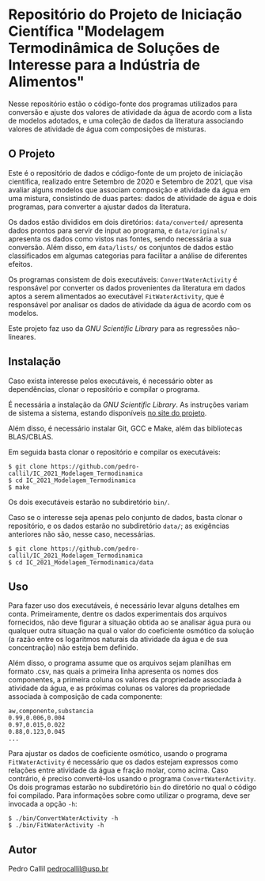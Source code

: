 Repositório do Projeto de Iniciação Científica "Modelagem Termodinâmica de Soluções de Interesse para a Indústria de Alimentos"
===============================================================================================================================

Nesse repositório estão o código-fonte dos programas utilizados para
conversão e ajuste dos valores de atividade da água de acordo com a
lista de modelos adotados, e uma coleção de dados da literatura
associando valores de atividade de água com composições de misturas.

O Projeto
---------

Este é o repositório de dados e código-fonte de um projeto de iniciação científica,
realizado entre Setembro de 2020 e Setembro de 2021, que visa avaliar alguns modelos
que associam composição e atividade da água em uma mistura, consistindo de duas
partes: dados de atividade de água e dois programas, para converter a ajustar dados
da literatura.

Os dados estão divididos em dois diretórios: `data/converted/` apresenta
dados prontos para servir de input ao programa, e `data/originals/` apresenta
os dados como vistos nas fontes, sendo necessária a sua conversão. Além disso,
em `data/lists/` os conjuntos de dados estão classificados em algumas categorias
para facilitar a análise de diferentes efeitos.

Os programas consistem de dois executáveis:  `ConvertWaterActivity` é responsável
por converter os dados provenientes da literatura em dados aptos a serem alimentados
ao executável `FitWaterActivity`, que é responsável por analisar os dados de
atividade da água de acordo com os modelos.

Este projeto faz uso da *GNU Scientific Library* para as regressões não-lineares.

Instalação
----------

Caso exista interesse pelos executáveis, é necessário obter as dependências,
clonar o repositório e compilar o programa.

É necessária a instalação da *GNU Scientific Library*.
As instruções variam de sistema a sistema, estando disponíveis
[no site do projeto](https://www.gnu.org/software/gsl/).

Além disso, é necessário instalar Git, GCC e Make, além das bibliotecas
BLAS/CBLAS.

Em seguida basta clonar o repositório e compilar os executáveis:

```
$ git clone https://github.com/pedro-callil/IC_2021_Modelagem_Termodinamica
$ cd IC_2021_Modelagem_Termodinamica
$ make
```

Os dois executáveis estarão no subdiretório `bin/`.

Caso se o interesse seja apenas pelo conjunto de dados, basta clonar o repositório,
e os dados estarão no subdiretório `data/`; as exigências anteriores não são, nesse
caso, necessárias.

```
$ git clone https://github.com/pedro-callil/IC_2021_Modelagem_Termodinamica
$ cd IC_2021_Modelagem_Termodinamica/data
```

Uso
---

Para fazer uso dos executáveis, é necessário levar alguns detalhes em conta.
Primeiramente, dentre os dados experimentais dos arquivos fornecidos, não deve
figurar a situação obtida ao se analisar água pura ou qualquer outra situação
na qual o valor do coeficiente osmótico da solução (a razão entre os logaritmos
naturais da atividade da água e de sua concentração) não esteja bem definido.

Além disso, o programa assume que os arquivos sejam planilhas em formato .csv,
nas quais a primeira linha apresenta os nomes dos componentes, a primeira coluna
os valores da propriedade associada à atividade da água, e as próximas colunas
os valores da propriedade associada à composição de cada componente:

```
aw,componente,substancia
0.99,0.006,0.004
0.97,0.015,0.022
0.88,0.123,0.045
...
```

Para ajustar os dados de coeficiente osmótico, usando o programa `FitWaterActivity`
é necessário que os dados estejam expressos como relações entre atividade da água
e fração molar, como acima. Caso contrário, é preciso convertê-los usando o programa
`ConvertWaterActivity`. Os dois programas estarão no subdiretório `bin` do diretório
no qual o código foi compilado. Para informações sobre como utilizar o programa,
deve ser invocada a opção `-h`:

```
$ ./bin/ConvertWaterActivity -h
$ ./bin/FitWaterActivity -h
```

Autor
-----

Pedro Callil <pedrocallil@usp.br>

